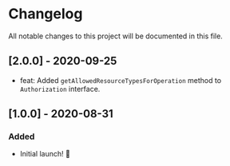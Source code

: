 # Changelog

All notable changes to this project will be documented in this file.

## [2.0.0] - 2020-09-25

- feat: Added `getAllowedResourceTypesForOperation` method to `Authorization` interface.


## [1.0.0] - 2020-08-31

### Added

- Initial launch! :rocket:
